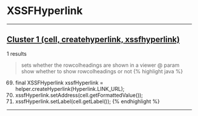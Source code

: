 # XSSFHyperlink

***

## [Cluster 1 (cell, createhyperlink, xssfhyperlink)](./1)
1 results
> sets whether the rowcolheadings are shown in a viewer @ param show whether to show rowcolheadings or not 
{% highlight java %}
69. final XSSFHyperlink xssfHyperlink = helper.createHyperlink(Hyperlink.LINK_URL);
70. xssfHyperlink.setAddress(cell.getFormattedValue());
71. xssfHyperlink.setLabel(cell.getLabel());
{% endhighlight %}

***

